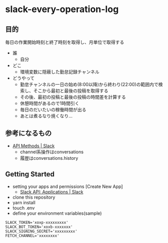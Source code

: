 # slack-every-operation-log

## 目的

毎日の作業開始時刻と終了時刻を取得し、月単位で取得する

- 誰
  - 自分
- どこ
  - 環境変数に隠蔽した勤怠記録チャンネル
- どうやって
  - 勤怠チャンネルの一日の始め(8:00以降)から終わり(22:00)の範囲内で検索し、そこから最初と最後の投稿を取得する
  - その後、最初の投稿と最後の投稿の時間差を計算する
  - 休憩時間があるので1時間引く
  - 毎日のだいたいの稼働時間が出る
  - あとは煮るなり焼くなり…


## 参考になるもの

- [API Methods | Slack](https://api.slack.com/methods)
  - channel系操作はconversations
  - 履歴はconversations.history

## Getting Started

- setting your apps and permissions [Create New App]
  - [Slack API: Applications | Slack](https://api.slack.com/apps)
- clone this repository
- yarn install
- touch .env
- define your environment variables(sample)

```env
SLACK_TOKEN='xoxp-xxxxxxxxx'
SLACK_BOT_TOKEN='xoxb-xxxxxxx'
SLACK_SIGNING_SECRET='xxxxxxxxx'
FETCH_CHANNEL='xxxxxxxx'
```
